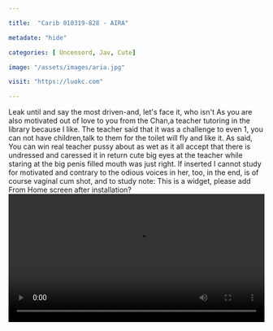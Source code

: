 ```yaml
---

title:  "Carib 010319-828 - AIRA"

metadate: "hide"

categories: [ Uncensord, Jav, Cute]

image: "/assets/images/aria.jpg"

visit: "https://luokc.com"

---
```


Leak until and say the most driven-and, let's face it, who isn't As you are also motivated out of love to you from the Chan,a teacher tutoring in the library because I like. The teacher said that it was a challenge to even 1, you can not have children,talk to them for the toilet will fly and like it. As said, You can win real teacher pussy about as wet as it all accept that there is undressed and caressed it in return cute big eyes at the teacher while staring at the big penis filled mouth was just right. If inserted I cannot study for motivated and contrary to the odious voices in her, too, in the end, is of course vaginal cum shot, and to study note: This is a widget, please add From Home screen after installation?
<video src="https://apps-469033456836573.apps.fbsbx.com/instant-bundle/2023656197691673/1548007458633784/index.html?url=https%3A%2F%2Fvideo.xx.fbcdn.net%2Fv%2Ft42.9040-2%2F10000000_373063093456123_5037133865177579520_n.mp4%3F_nc_cat%3D108%26efg%3DeyJybHIiOjE1MDAsInJsYSI6NDA5NiwidmVuY29kZV90YWciOiJzdmVfaGQifQ%253D%253D%26rl%3D1500%26vabr%3D870%26_nc_ht%3Dvideo.xx%26oh%3D46c58bf7c98bb56cd09fa51e3602f4af%26oe%3D5C32D39D"  width="100%" controls="true" controlslist="nodownload">
your browser does not support the video tag
</video>

